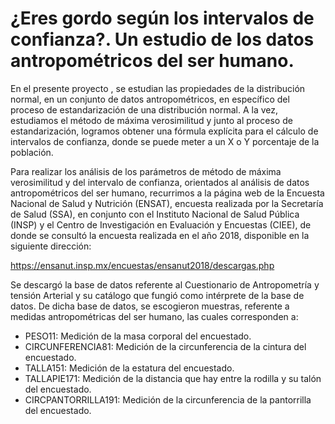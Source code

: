 # ¿Eres gordo según los intervalos de confianza?. Un estudio de los datos antropométricos del ser humano.

En el presente proyecto , se estudian las propiedades de la distribución normal, en un conjunto de datos antropométricos, en específico del proceso de estandarización de una
distribución normal. A la vez, estudiamos el método de máxima verosimilitud y junto al proceso de estandarización, logramos obtener una fórmula explícita para el cálculo de 
intervalos de confianza, donde se puede meter a un X o Y porcentaje de la población.

Para realizar los análisis de los parámetros de método de máxima verosimilitud y del intervalo de confianza, orientados al análisis de datos antropométricos del ser humano, recurrimos a la página web de la Encuesta Nacional de Salud y Nutrición (ENSAT), encuesta realizada por la Secretaría de Salud (SSA), en conjunto con el Instituto Nacional de Salud Pública (INSP) y el Centro de Investigación en Evaluación y Encuestas (CIEE), de donde se consultó la encuesta realizada en el año 2018, disponible en la siguiente dirección:

https://ensanut.insp.mx/encuestas/ensanut2018/descargas.php 

Se descargó la base de datos referente al Cuestionario de Antropometría y tensión Arterial y su catálogo que fungió como intérprete de la base de datos. De dicha base de datos, se escogieron muestras, referente a medidas antropométricas del ser humano, las cuales corresponden a: 
* PESO11: Medición de la masa corporal del encuestado.
* CIRCUNFERENCIA81: Medición de la circunferencia de la cintura del encuestado.
* TALLA151: Medición de la estatura del encuestado.
* TALLAPIE171: Medición de la distancia que hay entre la rodilla y su talón del encuestado.
* CIRCPANTORRILLA191: Medición de la circunferencia de la pantorrilla del encuestado.
